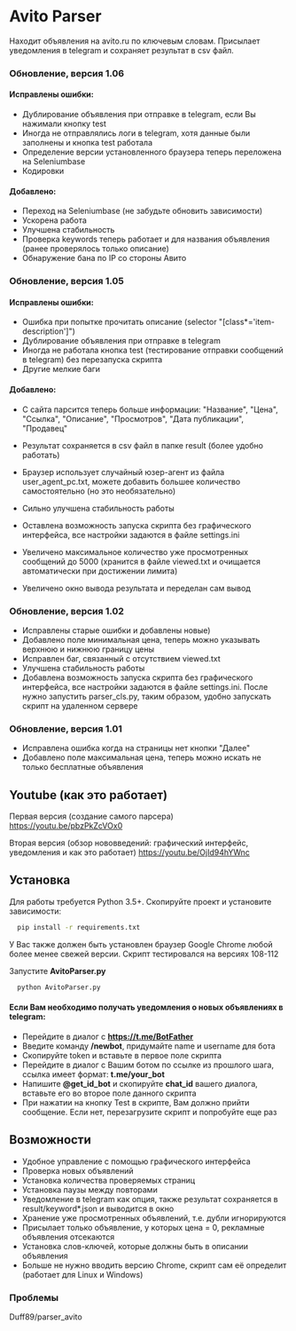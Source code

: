# Avito Parser

Находит объявления на avito.ru по ключевым словам. Присылает уведомления в telegram и сохраняет результат в csv файл.
### Обновление, версия 1.06

#### Исправлены  ошибки:

- Дублирование объявления при отправке в telegram, если Вы нажимали кнопку test 
- Иногда не отправлялись логи в telegram, хотя данные были заполнены и кнопка test работала
- Определение версии установленного браузера теперь переложена на Seleniumbase
- Кодировки

#### Добавлено:

- Переход на Seleniumbase (не забудьте обновить зависимости)
- Ускорена работа
- Улучшена стабильность
- Проверка keywords теперь работает и для названия объявления (ранее проверялось только описание)
- Обнаружение бана по IP со стороны Авито


### Обновление, версия 1.05
 
#### Исправлены  ошибки:

- Ошибка при попытке прочитать описание (selector "[class*='item-description']")
- Дублирование объявления при отправке в telegram
- Иногда не работала кнопка test (тестирование отправки сообщений в telegram) без перезапуска скрипта
- Другие мелкие баги
 #### Добавлено:

- С сайта парсится теперь больше информации:  "Название",
                    "Цена",
                    "Ссылка",
                    "Описание",
                    "Просмотров",
                    "Дата публикации",
                    "Продавец"

- Результат сохраняется в csv файл в папке result (более удобно работать)
- Браузер использует случайный юзер-агент из файла user_agent_pc.txt, можете добавить большее количество самостоятельно (но это необязательно)
- Сильно улучшена стабильность работы
- Оставлена возможность запуска скрипта без графического интерфейса, все настройки задаются в файле settings.ini
- Увеличено максимальное количество уже просмотренных сообщений до 5000 (хранится в файле viewed.txt и очищается автоматически при достижении лимита)
- Увеличено окно вывода результата и переделан сам вывод

### Обновление, версия 1.02

- Исправлены старые ошибки и добавлены новые)
- Добавлено поле минимальная цена, теперь можно указывать верхнюю и нижнюю границу цены
- Исправлен баг, связанный с отсутствием viewed.txt
- Улучшена стабильность работы
- Добавлена возможность запуска скрипта без графического интерфейса, все настройки задаются в файле settings.ini. После
  нужно запустить parser_cls.py, таким образом, удобно запускать скрипт на удаленном сервере

### Обновление, версия 1.01

- Исправлена ошибка когда на страницы нет кнопки "Далее"
- Добавлено поле максимальная цена, теперь можно искать не только бесплатные объявления

## Youtube (как это работает)

Первая версия (создание самого парсера) https://youtu.be/pbzPkZcVOx0

Вторая версия (обзор нововведений: графический интерфейс, уведомления и как это работает) https://youtu.be/OjId94hYWnc

## Установка

Для работы требуется Python 3.5+. Скопируйте проект и установите зависимости:

```bash
  pip install -r requirements.txt
```

У Вас также должен быть установлен браузер Google Chrome любой более менее свежей версии. Скрипт тестировался на версиях
108-112

Запустите **AvitoParser.py**

```bash
  python AvitoParser.py
```

#### Если Вам необходимо получать уведомления о новых объявлениях в telegram:

- Перейдите в диалог с **https://t.me/BotFather**
- Введите команду **/newbot**, придумайте name и username для бота
- Скопируйте token и вставьте в первое поле скрипта
- Перейдите в диалог с Вашим ботом по ссылке из прошлого шага, ссылка имеет формат: **t.me/your_bot**
- Напишите **@get_id_bot** и скопируйте **chat_id** вашего диалога, вставьте его во второе поле данного скрипта
- При нажатии на кнопку Test в скрипте, Вам должно прийти сообщение. Если нет, перезагрузите скрипт и попробуйте еще раз

## Возможности

- Удобное управление с помощью графического интерфейса
- Проверка новых объявлений
- Установка количества проверяемых страниц
- Установка паузы между повторами
- Уведомление в telegram как опция, также результат сохраняется в result/keyword*.json и выводится в окно
- Хранение уже просмотренных объявлений, т.е. дубли игнорируются
- Присылает только объявление, у которых цена = 0, рекламные объявления отсекаются
- Установка слов-ключей, которые должны быть в описании объявления
- Больше не нужно вводить версию Chrome, скрипт сам её определит (работает для Linux и Windows)

### Проблемы

Duff89/parser_avito

